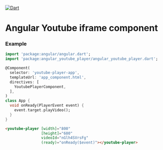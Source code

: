 [![Dart](https://github.com/leftyio/angular_youtube_player/actions/workflows/dart.yml/badge.svg)](https://github.com/leftyio/angular_youtube_player/actions/workflows/dart.yml)

# Angular Youtube iframe component

### Example

```dart
import 'package:angular/angular.dart';
import 'package:angular_youtube_player/angular_youtube_player.dart';

@Component(
  selector: 'youtube-player-app',
  templateUrl: 'app_component.html',
  directives: [
    YoutubePlayerComponent,
  ],
)
class App {
  void onReady(PlayerEvent event) {
    event.target.playVideo();
  }
}
```

```html
<youtube-player [width]="800"
                [height]="600"
                videoId="nGlh4SVrsFg"
                (ready)="onReady($event)"></youtube-player>
```